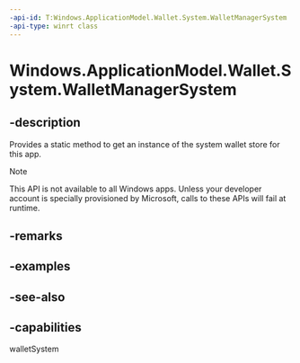 ```yaml
---
-api-id: T:Windows.ApplicationModel.Wallet.System.WalletManagerSystem
-api-type: winrt class
---
```


<!-- Class syntax.
public class WalletManagerSystem 
-->

# Windows.ApplicationModel.Wallet.System.WalletManagerSystem

## -description
Provides a static method to get an instance of the system wallet store for this app.

> [!NOTE]
> This API is not available to all Windows apps. Unless your developer account is specially provisioned by Microsoft, calls to these APIs will fail at runtime.

## -remarks

## -examples

## -see-also


## -capabilities
walletSystem
